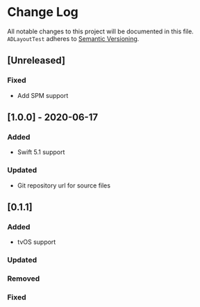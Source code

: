 # Change Log
All notable changes to this project will be documented in this file.
`ADLayoutTest` adheres to [Semantic Versioning](http://semver.org/).

## [Unreleased]

### Fixed
- Add SPM support

## [1.0.0] - 2020-06-17

### Added
- Swift 5.1 support

### Updated
- Git repository url for source files

## [0.1.1]

### Added
- tvOS support

### Updated

### Removed

### Fixed

